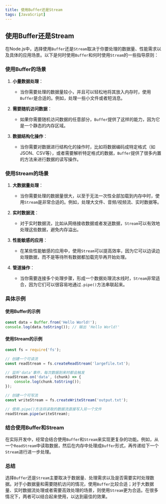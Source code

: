 ```yaml
---
title: 使用Buffer还是Stream
tags: [JavaScript]
---
```


## 使用Buffer还是Stream

在Node.js中，选择使用`Buffer`还是`Stream`取决于你要处理的数据量、性能需求以及具体的应用场景。以下是何时使用`Buffer`和何时使用`Stream`的一些指导原则：

### 使用Buffer的场景

1. **小量数据处理**：
   - 当你需要处理的数据量较小，并且可以轻松地将其放入内存时，使用`Buffer`是合适的。例如，处理一些小文件或者短消息。

2. **需要随机访问数据**：
   - 如果你需要随机访问数据的任意部分，`Buffer`提供了这样的能力，因为它是一个静态的内存区域。

3. **数据结构化操作**：
   - 当你需要对数据进行结构化的操作时，比如将数据编码成特定格式（如JSON、CSV等），或者需要解析特定格式的数据，`Buffer`提供了很多内置的方法来进行数据的读写操作。

### 使用Stream的场景

1. **大数据量处理**：
   - 当你需要处理的数据量很大，以至于无法一次性全部加载到内存中时，使用`Stream`是非常合适的。例如，处理大文件、音频/视频流、实时数据等。

2. **实时数据流**：
   - 对于实时数据流，比如从网络接收数据或者发送数据，`Stream`可以有效地处理这些数据，避免内存溢出。

3. **性能敏感的应用**：
   - 在某些性能敏感的应用中，使用`Stream`可以提高效率，因为它可以边读边处理数据，而不是等待所有数据都加载完毕再开始处理。

4. **管道操作**：
   - 当你需要连接多个处理步骤，形成一个数据处理流水线时，`Stream`非常适合，因为它们可以很容易地通过`.pipe()`方法串联起来。

### 具体示例

#### 使用Buffer的示例
```javascript
const data = Buffer.from('Hello World!');
console.log(data.toString()); // 输出 'Hello World!'
```

#### 使用Stream的示例
```javascript
const fs = require('fs');

// 创建一个可读流
const readStream = fs.createReadStream('largefile.txt');

// 监听'data'事件，每次数据到来时都会触发
readStream.on('data', (chunk) => {
    console.log(chunk.toString());
});

// 创建一个可写流
const writeStream = fs.createWriteStream('output.txt');

// 使用.pipe()方法将读取的数据流直接写入另一个文件
readStream.pipe(writeStream);
```

### 结合使用Buffer和Stream

在实际开发中，经常会结合使用`Buffer`和`Stream`来实现更复杂的功能。例如，从一个`ReadStream`中读取数据，然后在内存中处理成`Buffer`形式，再传递给下一个`Stream`进行进一步处理。

### 总结

选择`Buffer`还是`Stream`主要取决于数据量、处理需求以及是否需要实时处理数据。对于小数据量和需要随机访问的情况，使用`Buffer`比较合适；对于大数据量、实时数据流处理或者需要高效处理的场景，则使用`Stream`更为合适。在很多情况下，两者可以结合起来使用，以达到最佳的效果。
